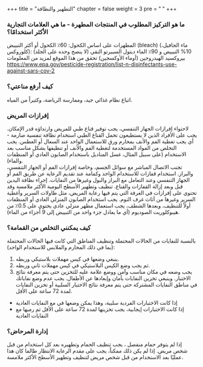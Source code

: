 +++
title = "التطهير والنظافة"
chapter = false
weight = 3
pre = "<b> </b>"
+++

### ما هو التركيز المطلوب في المنتجات المطهرة - ما هي العلامات التجارية الأكثر استخدامًا؟  
المطهرات على اساس الكحول: 60٪ الكحول أو أكثر 
التبييض (bleach) (ماء الجافيل، كلوروكس): 10% التبييض و 90٪ الماء
ديتول 
السبيرتو النقي (لا ينصح وحده على الجلد) 
بيروكسيد الهيدروجين (أوماء الأوكسجين) 
تحقق من هذا الموقع لمزيد من المعلومات
https://www.epa.gov/pesticide-registration/list-n-disinfectants-use-against-sars-cov-2

### كيف أرفع مناعتي؟ 
اتباع نظام غذائي جيد، وممارسة الرياضة، وكثيراً من المياه.

### إفرازات المريض 
 لاحتواء إفرازات الجهاز التنفسي، يجب توفير قناع طبي للمريض وارتداؤه قدر الإمكان. يجب على الأفراد الذين لا يستطيعون تحمل القناع الطبي استخدام نظافة تنفسية صارمة - أي يجب تغطية الفم والأنف بمحارم ورق للاستعمال الواحد عند السعال أو العطس. يجب التخلص من المواد المستخدمة لتغطية الفم والأنف أو تنظيفها بشكل مناسب بعد الاستخدام (على سبيل المثال، غسل المناديل باستخدام الصابون العادي أو المنظفات والماء).  
تجنب الاتصال المباشر مع سوائل الجسم، وخاصة إفرازات الفم أو الجهاز التنفسي، والبراز. استخدام قفازات للاستخدام الواحد وكمامة عند تقديم الرعاية عن طريق الفم أو الجهاز التنفسي وعند التعامل مع البراز والبول وغيرها من النفايات. إجراء نظافة اليدين قبل وبعد إزالة القفازات والقناع.
تنظيف وتطهير الأسطح اليومية الأكثر ملامسة وقد تحتوي على إفرازات في الغرفة التي يتم فيها رعاية المريض، مثل طاولات السرير وأغطية السرير وغيرها من أثاث غرف النوم. يجب استخدام الصابون المنزلي العادي أو المنظفات أولاً للتنظيف، وبعدها الشطف، يجب استعمال مطهر منزلي عادي يحتوي على 0.5٪ من هيبوكلوريت الصوديوم (أي ما يعادل جزء واحد من التبييض إلى 9 أجزاء من الماء).

### كيف يمكنني التخلص من القمامة؟ 
بالنسبة للنفايات من الحالات المحتملة وتنظيف المناطق التي كانت فيها الحالات المحتملة (بما في ذلك المحارم والملابس للاستخدام الواحد): 
1.	ينبغي وضعها في كيس مهملات بلاستيكي وربطه. 
2.	ثم يجب وضع الكيس البلاستيكي في كيس مهملات ثاني وربطه. 
3.	يجب وضعه في مكان مناسب وآمن ووضع علامة عليه للتخزين حتى يتم معرفة نتائج الاختبار.
وينبغي تخزين النفايات بأمان وإبعادها عن الأطفال. يجب عدم وضع نفاياتك في مناطق النفايات المشتركة حتى يتم معرفة نتائج الاختبار السلبية أو تخزين النفايات لمدة 72 ساعة على الأقل. 
-	إذا كانت الاختبارات الفردية سلبية، وهذا يمكن وضعها في مع النفايات العادية 
-	إذا كانت الاختبارات إيجابية، يجب تخزينها لمدة 72 ساعة على الأقل ثم رميها مع النفايات العادية
### إدارة المرحاض؟ 
إذا لم يتوفر حمام منفصل ، يجب تنظيف الحمام وتطهيره بعد كل استخدام من قبل شخص مريض. إذا لم يكن ذلك ممكناً، يجب على مقدم الرعاية الانتظار طالما كان هذا عمليًا بعد الاستخدام من قبل شخص مريض لتنظيف وتطهير الأسطح الأكثر ملامسة.
